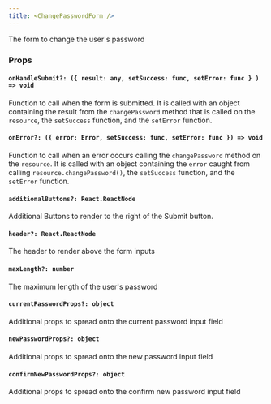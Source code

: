 ```yaml
---
title: <ChangePasswordForm />
---
```


The form to change the user's password

### Props

#### `onHandleSubmit?: ({ result: any, setSuccess: func, setError: func } ) => void`

Function to call when the form is submitted. It is called with an object containing the result from the `changePassword` method that is called on the `resource`, the `setSuccess` function, and the `setError` function.

#### `onError?: ({ error: Error, setSuccess: func, setError: func }) => void`

Function to call when an error occurs calling the `changePassword` method on the `resource`. It is called with an object containing the `error` caught from calling `resource.changePassword()`, the `setSuccess` function, and the `setError` function.

#### `additionalButtons?: React.ReactNode`

Additional Buttons to render to the right of the Submit button.

#### `header?: React.ReactNode`

The header to render above the form inputs

#### `maxLength?: number`

The maximum length of the user's password

#### `currentPasswordProps?: object`

Additional props to spread onto the current password input field

#### `newPasswordProps?: object`

Additional props to spread onto the new password input field

#### `confirmNewPasswordProps?: object`

Additional props to spread onto the confirm new password input field
